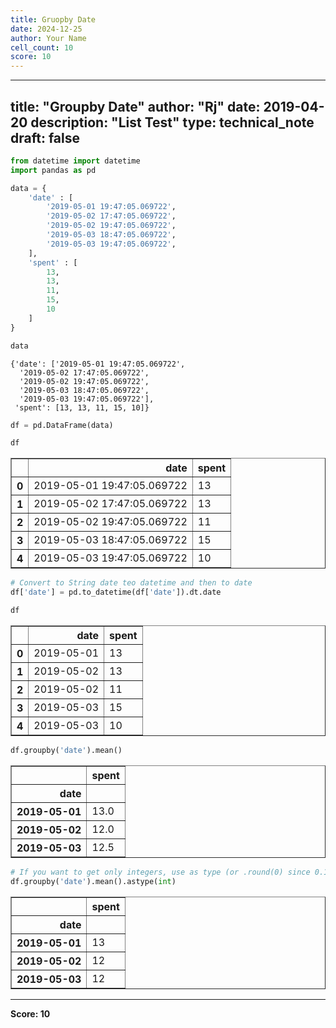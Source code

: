 ```yaml
---
title: Gruopby Date
date: 2024-12-25
author: Your Name
cell_count: 10
score: 10
---
```


---
title: "Groupby Date"
author: "Rj"
date: 2019-04-20
description: "List Test"
type: technical_note
draft: false
---

```python
from datetime import datetime
import pandas as pd
```


```python
data = {
    'date' : [
        '2019-05-01 19:47:05.069722', 
        '2019-05-02 17:47:05.069722', 
        '2019-05-02 19:47:05.069722',
        '2019-05-03 18:47:05.069722',
        '2019-05-03 19:47:05.069722',
    ],
    'spent' : [
        13, 
        13,
        11,
        15,
        10
    ]  
}
```


```python
data
```




    {'date': ['2019-05-01 19:47:05.069722',
      '2019-05-02 17:47:05.069722',
      '2019-05-02 19:47:05.069722',
      '2019-05-03 18:47:05.069722',
      '2019-05-03 19:47:05.069722'],
     'spent': [13, 13, 11, 15, 10]}




```python
df = pd.DataFrame(data)
```


```python
df
```




<div>
<style scoped>
    .dataframe tbody tr th:only-of-type {
        vertical-align: middle;
    }

    .dataframe tbody tr th {
        vertical-align: top;
    }

    .dataframe thead th {
        text-align: right;
    }
</style>
<table border="1" class="dataframe">
  <thead>
    <tr style="text-align: right;">
      <th></th>
      <th>date</th>
      <th>spent</th>
    </tr>
  </thead>
  <tbody>
    <tr>
      <th>0</th>
      <td>2019-05-01 19:47:05.069722</td>
      <td>13</td>
    </tr>
    <tr>
      <th>1</th>
      <td>2019-05-02 17:47:05.069722</td>
      <td>13</td>
    </tr>
    <tr>
      <th>2</th>
      <td>2019-05-02 19:47:05.069722</td>
      <td>11</td>
    </tr>
    <tr>
      <th>3</th>
      <td>2019-05-03 18:47:05.069722</td>
      <td>15</td>
    </tr>
    <tr>
      <th>4</th>
      <td>2019-05-03 19:47:05.069722</td>
      <td>10</td>
    </tr>
  </tbody>
</table>
</div>




```python
# Convert to String date teo datetime and then to date
df['date'] = pd.to_datetime(df['date']).dt.date
```


```python
df
```




<div>
<style scoped>
    .dataframe tbody tr th:only-of-type {
        vertical-align: middle;
    }

    .dataframe tbody tr th {
        vertical-align: top;
    }

    .dataframe thead th {
        text-align: right;
    }
</style>
<table border="1" class="dataframe">
  <thead>
    <tr style="text-align: right;">
      <th></th>
      <th>date</th>
      <th>spent</th>
    </tr>
  </thead>
  <tbody>
    <tr>
      <th>0</th>
      <td>2019-05-01</td>
      <td>13</td>
    </tr>
    <tr>
      <th>1</th>
      <td>2019-05-02</td>
      <td>13</td>
    </tr>
    <tr>
      <th>2</th>
      <td>2019-05-02</td>
      <td>11</td>
    </tr>
    <tr>
      <th>3</th>
      <td>2019-05-03</td>
      <td>15</td>
    </tr>
    <tr>
      <th>4</th>
      <td>2019-05-03</td>
      <td>10</td>
    </tr>
  </tbody>
</table>
</div>




```python
df.groupby('date').mean()
```




<div>
<style scoped>
    .dataframe tbody tr th:only-of-type {
        vertical-align: middle;
    }

    .dataframe tbody tr th {
        vertical-align: top;
    }

    .dataframe thead th {
        text-align: right;
    }
</style>
<table border="1" class="dataframe">
  <thead>
    <tr style="text-align: right;">
      <th></th>
      <th>spent</th>
    </tr>
    <tr>
      <th>date</th>
      <th></th>
    </tr>
  </thead>
  <tbody>
    <tr>
      <th>2019-05-01</th>
      <td>13.0</td>
    </tr>
    <tr>
      <th>2019-05-02</th>
      <td>12.0</td>
    </tr>
    <tr>
      <th>2019-05-03</th>
      <td>12.5</td>
    </tr>
  </tbody>
</table>
</div>




```python
# If you want to get only integers, use as type (or .round(0) since 0.17.0)
df.groupby('date').mean().astype(int) 
```




<div>
<style scoped>
    .dataframe tbody tr th:only-of-type {
        vertical-align: middle;
    }

    .dataframe tbody tr th {
        vertical-align: top;
    }

    .dataframe thead th {
        text-align: right;
    }
</style>
<table border="1" class="dataframe">
  <thead>
    <tr style="text-align: right;">
      <th></th>
      <th>spent</th>
    </tr>
    <tr>
      <th>date</th>
      <th></th>
    </tr>
  </thead>
  <tbody>
    <tr>
      <th>2019-05-01</th>
      <td>13</td>
    </tr>
    <tr>
      <th>2019-05-02</th>
      <td>12</td>
    </tr>
    <tr>
      <th>2019-05-03</th>
      <td>12</td>
    </tr>
  </tbody>
</table>
</div>




---
**Score: 10**